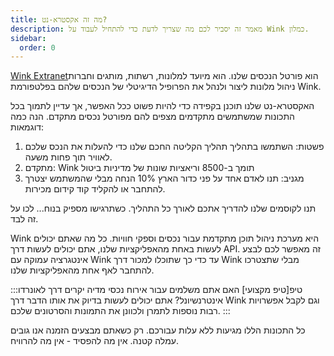 ```yaml
---
title: מה זה אקסטרא-נט?
description: מאמר זה יסביר לכם מה שצריך לדעת כדי להתחיל לעבוד על Wink כמלון.
sidebar:
  order: 0
---
```

[Wink Extranet](https://extranet.wink.travel)הוא פורטל הנכסים שלנו. הוא מיועד למלונות, רשתות, מותגים וחברות ניהול מלונות ליצור ולנהל את הפרופיל הדיגיטלי של הנכסים שלהם בפלטפורמת Wink.

האקסטרא-נט שלנו תוכנן בקפידה כדי להיות פשוט ככל האפשר, אך עדיין לתמוך בכל התכונות שמשתמשים מתקדמים מצפים להם מפורטל נכסים מתקדם. הנה כמה דוגמאות:

1. פשטות: השתמשו בתהליך תהליך הקליטה החכם שלנו כדי להעלות את הנכס שלכם לאוויר תוך פחות משעה.
2. מתקדם: Wink תומך ב-8500 וריאציות שונות של מדיניות ביטול
3. מגניב: תנו לאדם אחד על פני כדור הארץ 10% הנחה מבלי שהמשתמש יצטרך להתחבר או להקליד קוד קידום מכירות.

תנו לקוסמים שלנו להדריך אתכם לאורך כל התהליך. כשתרגישו מספיק בנוח... לכו על זה לבד.

Wink היא מערכת ניהול תוכן מתקדמת עבור נכסים וספקי חוויות. כל מה שאתם יכולים לעשות באחת מהאפליקציות שלנו, אתם יכולים לעשות דרך API. זה מאפשר לכם לבצע אינטגרציה עמוקה עם Wink עד כדי כך שתוכלו למכור דרך Wink מבלי שתצטרכו להתחבר לאף אחת מהאפליקציות שלנו.

:::טיפ\[טיפ מקצועי]
האם אתם משלמים עבור אירוח נכסי מדיה יקרים דרך לאונרדו אינטרנשיונל? אתם יכולים לעשות בדיוק את אותו הדבר דרך Wink וגם לקבל אפשרויות רבות נוספות לתמרן ולכוונן את התמונות והסרטונים שלכם.
:::

כל התכונות הללו מגיעות ללא עלות עבורכם. רק כשאתם מבצעים הזמנה אנו גובים עמלה קטנה. אין מה להפסיד - אין מה להרוויח.


